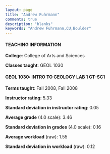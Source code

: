 ```yaml
---
layout: page
title: "Andrew Fuhrmann" 
comments: true
description: "blanks"
keywords: "Andrew Fuhrmann,CU,Boulder"
---
```

<head>
<script src="https://ajax.googleapis.com/ajax/libs/jquery/2.1.3/jquery.min.js"></script>
<script src="https://dl.dropboxusercontent.com/s/pc42nxpaw1ea4o9/highcharts.js?dl=0"></script>
<!-- <script src="../assets/js/highcharts.js"></script> -->
<style type="text/css">@font-face {
	font-family: "Bebas Neue";
	src: url(https://www.filehosting.org/file/details/544349/BebasNeue Regular.otf) format("opentype");
	}
	h1.Bebas { 
		font-family: "Bebas Neue", Verdana, Tahoma;
	}
</style>
</head>
	   
#### TEACHING INFORMATION

**College**: College of Arts and Sciences

**Classes taught**: GEOL 1030

#### GEOL 1030: INTRO TO GEOLOGY LAB 1 GT-SC1

**Terms taught**: Fall 2008, Fall 2008

**Instructor rating**: 5.33

**Standard deviation in instructor rating**: 0.05

**Average grade** (4.0 scale): 3.46

**Standard deviation in grades** (4.0 scale): 0.16

**Average workload** (raw): 1.55

**Standard deviation in workload** (raw): 0.12

